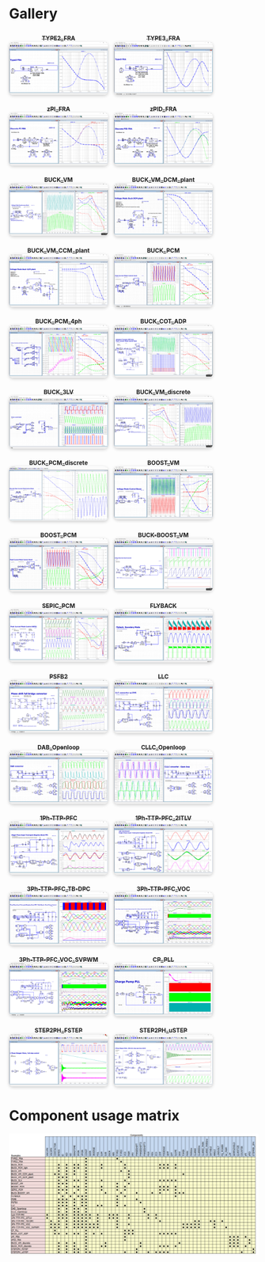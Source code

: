 # Gallery
<section style="display:flex;flex-wrap:wrap;gap:12px;">

  <a href="./TYPE2_FRA.png?raw=1" style="flex:1 1 200px;max-width:200px;">
    <div align="center"><sub><strong>TYPE2_FRA</strong></sub></div>  
    <img src="./TYPE2_FRA.png" style="width:100%;border-radius:8px;box-shadow:0 2px 6px rgba(0,0,0,0.2);" />
  </a>

  <a href="./TYPE3_FRA.png?raw=1" style="flex:1 1 200px;max-width:200px;">
    <div align="center"><sub><strong>TYPE3_FRA</strong></sub></div>  
    <img src="./TYPE3_FRA.png" style="width:100%;border-radius:8px;box-shadow:0 2px 6px rgba(0,0,0,0.2);" />
  </a>

  <a href="./zPI_FRA.png?raw=1" style="flex:1 1 200px;max-width:200px;">
    <div align="center"><sub><strong>zPI_FRA</strong></sub></div>  
    <img src="./zPI_FRA.png" style="width:100%;border-radius:8px;box-shadow:0 2px 6px rgba(0,0,0,0.2);" />
  </a>  

  <a href="./zPID_FRA.png?raw=1" style="flex:1 1 200px;max-width:200px;">
    <div align="center"><sub><strong>zPID_FRA</strong></sub></div>  
    <img src="./zPID_FRA.png" style="width:100%;border-radius:8px;box-shadow:0 2px 6px rgba(0,0,0,0.2);" />
  </a>    

  <a href="./BUCK_VM.png?raw=1" style="flex:1 1 200px;max-width:200px;">
    <div align="center"><sub><strong>BUCK_VM</strong></sub></div>  
    <img src="./BUCK_VM.png" style="width:100%;border-radius:8px;box-shadow:0 2px 6px rgba(0,0,0,0.2);" />
  </a>

  <a href="./BUCK_VM_DCM_plant.png?raw=1" style="flex:1 1 200px;max-width:200px;">
    <div align="center"><sub><strong>BUCK_VM_DCM_plant</strong></sub></div>  
    <img src="./BUCK_VM_DCM_plant.png" style="width:100%;border-radius:8px;box-shadow:0 2px 6px rgba(0,0,0,0.2);" />
  </a>

  <a href="./BUCK_VM_CCM_plant.png?raw=1" style="flex:1 1 200px;max-width:200px;">
    <div align="center"><sub><strong>BUCK_VM_CCM_plant</strong></sub></div>  
    <img src="./BUCK_VM_CCM_plant.png" style="width:100%;border-radius:8px;box-shadow:0 2px 6px rgba(0,0,0,0.2);" />
  </a>

  <a href="./BUCK_PCM.png?raw=1" style="flex:1 1 200px;max-width:200px;">
    <div align="center"><sub><strong>BUCK_PCM</strong></sub></div>  
    <img src="./BUCK_PCM.png" style="width:100%;border-radius:8px;box-shadow:0 2px 6px rgba(0,0,0,0.2);" />
  </a>

  <a href="./BUCK_PCM_4ph.png?raw=1" style="flex:1 1 200px;max-width:200px;">
    <div align="center"><sub><strong>BUCK_PCM_4ph</strong></sub></div>  
    <img src="./BUCK_PCM_4ph.png" style="width:100%;border-radius:8px;box-shadow:0 2px 6px rgba(0,0,0,0.2);" />
  </a>

  <a href="./BUCK_COT_ADP.png?raw=1" style="flex:1 1 200px;max-width:200px;">
    <div align="center"><sub><strong>BUCK_COT_ADP</strong></sub></div>  
    <img src="./BUCK_COT_ADP.png" style="width:100%;border-radius:8px;box-shadow:0 2px 6px rgba(0,0,0,0.2);" />
  </a>

  <a href="./BUCK_3LV.png?raw=1" style="flex:1 1 200px;max-width:200px;">
    <div align="center"><sub><strong>BUCK_3LV</strong></sub></div>  
    <img src="./BUCK_3LV.png" style="width:100%;border-radius:8px;box-shadow:0 2px 6px rgba(0,0,0,0.2);" />
  </a>

  <a href="./BUCK_VM_discrete.png?raw=1" style="flex:1 1 200px;max-width:200px;">
    <div align="center"><sub><strong>BUCK_VM_discrete</strong></sub></div>  
    <img src="./BUCK_VM_discrete.png" style="width:100%;border-radius:8px;box-shadow:0 2px 6px rgba(0,0,0,0.2);" />
  </a>

  <a href="./BUCK_PCM_discrete.png?raw=1" style="flex:1 1 200px;max-width:200px;">
    <div align="center"><sub><strong>BUCK_PCM_discrete</strong></sub></div>  
    <img src="./BUCK_PCM_discrete.png" style="width:100%;border-radius:8px;box-shadow:0 2px 6px rgba(0,0,0,0.2);" />
  </a>

  <a href="./BOOST_VM.png?raw=1" style="flex:1 1 200px;max-width:200px;">
    <div align="center"><sub><strong>BOOST_VM</strong></sub></div>  
    <img src="./BOOST_VM.png" style="width:100%;border-radius:8px;box-shadow:0 2px 6px rgba(0,0,0,0.2);" />
  </a>

  <a href="./BOOST_PCM.png?raw=1" style="flex:1 1 200px;max-width:200px;">
    <div align="center"><sub><strong>BOOST_PCM</strong></sub></div>  
    <img src="./BOOST_PCM.png" style="width:100%;border-radius:8px;box-shadow:0 2px 6px rgba(0,0,0,0.2);" />
  </a>

  <a href="./BUCK-BOOST_VM.png?raw=1" style="flex:1 1 200px;max-width:200px;">
    <div align="center"><sub><strong>BUCK-BOOST_VM</strong></sub></div>  
    <img src="./BUCK-BOOST_VM.png" style="width:100%;border-radius:8px;box-shadow:0 2px 6px rgba(0,0,0,0.2);" />
  </a>

  <a href="./SEPIC_PCM.png?raw=1" style="flex:1 1 200px;max-width:200px;">
    <div align="center"><sub><strong>SEPIC_PCM</strong></sub></div>  
    <img src="./SEPIC_PCM.png" style="width:100%;border-radius:8px;box-shadow:0 2px 6px rgba(0,0,0,0.2);" />
  </a>

  <a href="./FLYBACK.png?raw=1" style="flex:1 1 200px;max-width:200px;">
    <div align="center"><sub><strong>FLYBACK</strong></sub></div>  
    <img src="./FLYBACK.png" style="width:100%;border-radius:8px;box-shadow:0 2px 6px rgba(0,0,0,0.2);" />
  </a>

  <a href="./PSFB2.png?raw=1" style="flex:1 1 200px;max-width:200px;">
    <div align="center"><sub><strong>PSFB2</strong></sub></div>  
    <img src="./PSFB2.png" style="width:100%;border-radius:8px;box-shadow:0 2px 6px rgba(0,0,0,0.2);" />
  </a>

  <a href="./LLC.png?raw=1" style="flex:1 1 200px;max-width:200px;">
    <div align="center"><sub><strong>LLC</strong></sub></div>  
    <img src="./LLC.png" style="width:100%;border-radius:8px;box-shadow:0 2px 6px rgba(0,0,0,0.2);" />
  </a>

  <a href="./DAB_Openloop.png?raw=1" style="flex:1 1 200px;max-width:200px;">
    <div align="center"><sub><strong>DAB_Openloop</strong></sub></div>  
    <img src="./DAB_Openloop.png" style="width:100%;border-radius:8px;box-shadow:0 2px 6px rgba(0,0,0,0.2);" />
  </a>

  <a href="./CLLC_Openloop.png?raw=1" style="flex:1 1 200px;max-width:200px;">
    <div align="center"><sub><strong>CLLC_Openloop</strong></sub></div>  
    <img src="./CLLC_Openloop.png" style="width:100%;border-radius:8px;box-shadow:0 2px 6px rgba(0,0,0,0.2);" />
  </a>

  <a href="./1Ph-TTP-PFC.png?raw=1" style="flex:1 1 200px;max-width:200px;">
    <div align="center"><sub><strong>1Ph-TTP-PFC</strong></sub></div>  
    <img src="./1Ph-TTP-PFC.png" style="width:100%;border-radius:8px;box-shadow:0 2px 6px rgba(0,0,0,0.2);" />
  </a>

  <a href="./1Ph-TTP-PFC_2ITLV.png?raw=1" style="flex:1 1 200px;max-width:200px;">
    <div align="center"><sub><strong>1Ph-TTP-PFC_2ITLV</strong></sub></div>  
    <img src="./1Ph-TTP-PFC_2ITLV.png" style="width:100%;border-radius:8px;box-shadow:0 2px 6px rgba(0,0,0,0.2);" />
  </a>

  <a href="./3Ph-TTP-PFC_TB-DPC.png?raw=1" style="flex:1 1 200px;max-width:200px;">
    <div align="center"><sub><strong>3Ph-TTP-PFC_TB-DPC</strong></sub></div>  
    <img src="./3Ph-TTP-PFC_TB-DPC.png" style="width:100%;border-radius:8px;box-shadow:0 2px 6px rgba(0,0,0,0.2);" />
  </a>

  <a href="./3Ph-TTP-PFC_VOC.png?raw=1" style="flex:1 1 200px;max-width:200px;">
    <div align="center"><sub><strong>3Ph-TTP-PFC_VOC</strong></sub></div>  
    <img src="./3Ph-TTP-PFC_VOC.png" style="width:100%;border-radius:8px;box-shadow:0 2px 6px rgba(0,0,0,0.2);" />
  </a>

  <a href="./3Ph-TTP-PFC_VOC_SVPWM.png?raw=1" style="flex:1 1 200px;max-width:200px;">
    <div align="center"><sub><strong>3Ph-TTP-PFC_VOC_SVPWM</strong></sub></div>  
    <img src="./3Ph-TTP-PFC_VOC_SVPWM.png" style="width:100%;border-radius:8px;box-shadow:0 2px 6px rgba(0,0,0,0.2);" />
  </a>

  <a href="./CP_PLL.png?raw=1" style="flex:1 1 200px;max-width:200px;">
    <div align="center"><sub><strong>CP_PLL</strong></sub></div>  
    <img src="./CP_PLL.png" style="width:100%;border-radius:8px;box-shadow:0 2px 6px rgba(0,0,0,0.2);" />
  </a>

  <a href="./STEP2PH_FSTEP.png?raw=1" style="flex:1 1 200px;max-width:200px;">
    <div align="center"><sub><strong>STEP2PH_FSTEP</strong></sub></div>  
    <img src="./STEP2PH_FSTEP.png" style="width:100%;border-radius:8px;box-shadow:0 2px 6px rgba(0,0,0,0.2);" />
  </a>

  <a href="./STEP2PH_uSTEP.png?raw=1" style="flex:1 1 200px;max-width:200px;">
    <div align="center"><sub><strong>STEP2PH_uSTEP</strong></sub></div>  
    <img src="./STEP2PH_uSTEP.png" style="width:100%;border-radius:8px;box-shadow:0 2px 6px rgba(0,0,0,0.2);" />
  </a>

</section>

# Component usage matrix
![alt text](./ExampleList.png)